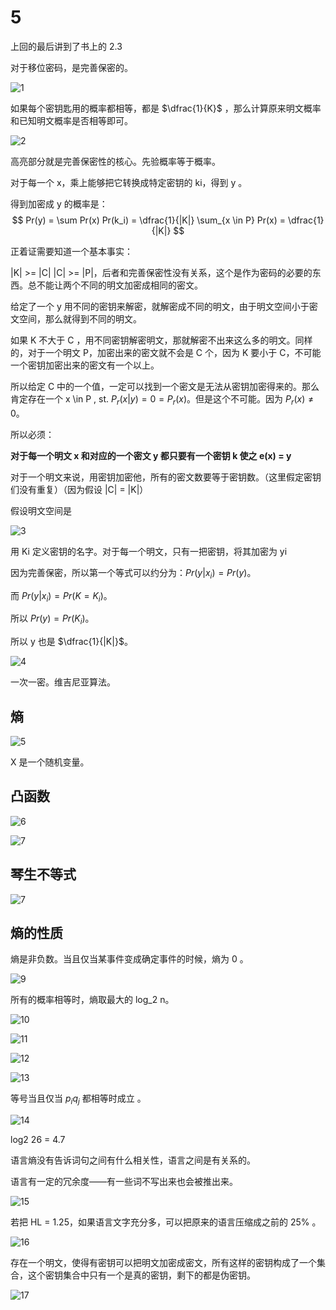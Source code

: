 # 5

上回的最后讲到了书上的 2.3

对于移位密码，是完善保密的。



![1](./img/5-1.png)

如果每个密钥匙用的概率都相等，都是 $\dfrac{1}{K}$ ，那么计算原来明文概率和已知明文概率是否相等即可。

![2](./img/5-2.png)

高亮部分就是完善保密性的核心。先验概率等于概率。

对于每一个 x，乘上能够把它转换成特定密钥的 ki，得到 y 。



得到加密成 y 的概率是：
$$
Pr(y) = \sum Pr(x) Pr(k_i) = \dfrac{1}{|K|} \sum_{x \in P} Pr(x) = \dfrac{1}{|K|}
$$


正着证需要知道一个基本事实：

|K| >= |C| |C| >= |P|，后者和完善保密性没有关系，这个是作为密码的必要的东西。总不能让两个不同的明文加密成相同的密文。

给定了一个 y 用不同的密钥来解密，就解密成不同的明文，由于明文空间小于密文空间，那么就得到不同的明文。

如果 K 不大于 C ，用不同密钥解密明文，那就解密不出来这么多的明文。同样的，对于一个明文 P，加密出来的密文就不会是 C 个，因为 K 要小于 C，不可能一个密钥加密出来的密文有一个以上。

所以给定 C 中的一个值，一定可以找到一个密文是无法从密钥加密得来的。那么肯定存在一个 x \in P , st. $P_r(x|y) = 0 = P_r(x)$。但是这个不可能。因为 $P_r(x) \ne 0$。

所以必须：

**对于每一个明文 x 和对应的一个密文 y 都只要有一个密钥 k 使之 e(x) = y**

对于一个明文来说，用密钥加密他，所有的密文数要等于密钥数。（这里假定密钥们没有重复）（因为假设 |C| = |K|）



假设明文空间是

![3](./img/5-3.png)

用 Ki 定义密钥的名字。对于每一个明文，只有一把密钥，将其加密为 yi

因为完善保密，所以第一个等式可以约分为：$Pr(y|x_i) = Pr(y)$。

而 $Pr(y|x_i) = Pr(K = K_i)$。

所以 $Pr(y) = Pr(K_i)$。

所以 y 也是 $\dfrac{1}{|K|}$。



![4](./img/5-4.png)

一次一密。维吉尼亚算法。



## 熵

![5](./img/5-5.png)

X 是一个随机变量。



## 凸函数

![6](./img/5-6.png)

![7](./img/5-7.png)



## 琴生不等式

![7](./img/5-8.png)



## 熵的性质

熵是非负数。当且仅当某事件变成确定事件的时候，熵为 0 。

![9](./img/5-9.png)

所有的概率相等时，熵取最大的 log_2 n。

![10](./img/5-10.png)

![11](./img/5-11.png)

![12](./img/5-12.png)

![13](./img/5-13.png)

等号当且仅当 $p_i q_j$ 都相等时成立 。

![14](./img/5-14.png)

log2 26 = 4.7



语言熵没有告诉词句之间有什么相关性，语言之间是有关系的。

语言有一定的冗余度——有一些词不写出来也会被推出来。

![15](./img/5-15.png)

若把 HL = 1.25，如果语言文字充分多，可以把原来的语言压缩成之前的 25% 。



![16](./img/5-16.png)

存在一个明文，使得有密钥可以把明文加密成密文，所有这样的密钥构成了一个集合，这个密钥集合中只有一个是真的密钥，剩下的都是伪密钥。



![17](./img/5-17.png)